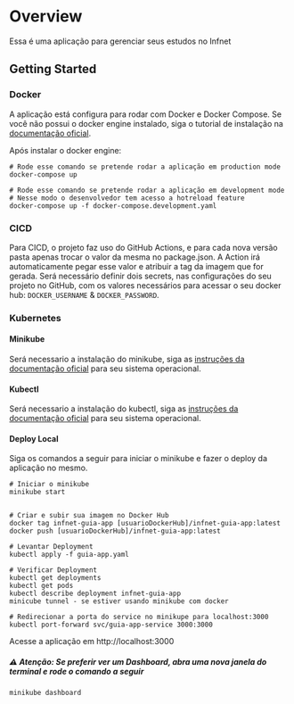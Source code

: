 # Overview

Essa é uma aplicação para gerenciar seus estudos no Infnet


## Getting Started

### Docker

A aplicação está configura para rodar com Docker e Docker Compose. Se você não possui o docker engine instalado, siga o tutorial de instalação na [documentação oficial](https://docs.docker.com/get-started/get-docker/).

Após instalar o docker engine:
```
# Rode esse comando se pretende rodar a aplicação em production mode
docker-compose up

# Rode esse comando se pretende rodar a aplicação em development mode
# Nesse modo o desenvolvedor tem acesso a hotreload feature
docker-compose up -f docker-compose.development.yaml
```

### CICD
Para CICD, o projeto faz uso do GitHub Actions, e para cada nova versão pasta apenas trocar o valor da mesma no package.json. A Action irá automaticamente pegar esse valor e atribuir a tag da imagem que for gerada.
Será necessário definir dois secrets, nas configurações do seu projeto no GitHub, com os valores necessários para acessar o seu docker hub: `DOCKER_USERNAME` & `DOCKER_PASSWORD`.


### Kubernetes
#### Minikube
Será necessario a instalação do minikube, siga as [instruções da documentação oficial](https://minikube.sigs.k8s.io/docs/start/?arch=%2Flinux%2Fx86-64%2Fstable%2Fbinary+download) para seu sistema operacional.

#### Kubectl
Será necessario a instalação do kubectl, siga as [instruções da documentação oficial](https://kubernetes.io/docs/tasks/tools/#kubectl) para seu sistema operacional.

#### Deploy Local
Siga os comandos a seguir para iniciar o minikube e fazer o deploy da aplicação no mesmo.

```
# Iniciar o minikube
minikube start


# Criar e subir sua imagem no Docker Hub
docker tag infnet-guia-app [usuarioDockerHub]/infnet-guia-app:latest
docker push [usuarioDockerHub]/infnet-guia-app:latest

# Levantar Deployment
kubectl apply -f guia-app.yaml

# Verificar Deployment
kubectl get deployments
kubectl get pods
kubectl describe deployment infnet-guia-app
minicube tunnel - se estiver usando minikube com docker 

# Redirecionar a porta do service no minikupe para localhost:3000
kubectl port-forward svc/guia-app-service 3000:3000
```

Acesse a aplicação em http://localhost:3000

##### ⚠️ **Atenção:** Se preferir ver um Dashboard, abra uma nova janela do terminal e rode o comando a seguir 
```
minikube dashboard
```